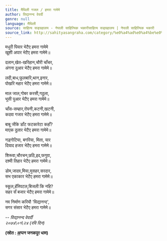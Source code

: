```yaml
---
title: मैथिली गजल / हमरा गामेमे
author: विद्यानन्द वेदर्दी
genre: null
language: मैथिली
source: साहित्य सङ्ग्रहालय - नेपाली साहित्यिक भकारीसाहित्य सङ्ग्रहालय | नेपाली साहित्यिक भकारी
source_link: http://sahityasangraha.com/category/%e0%a4%ad%e0%a4%be%e0%a4%b7%e0%a4%be-%e0%a4%ad%e0%a4%be%e0%a4%b7%e0%a5%80-%e0%a4%b8%e0%a4%be%e0%a4%b9%e0%a4%bf%e0%a4%a4%e0%a5%8d%e0%a4%af/%e0%a4%ae%e0%a5%88%e0%a4%a5%e0%a4%bf%e0%a4%b2%e0%a5%80-%e0%a4%b0%e0%a4%9a%e0%a4%a8%e0%a4%be/
---
```


मधुरी पियार भेटैए हमरा गामेमे  
खूशी अपार भेटैए हमरा गामेमे॥

दलान,खेत-खरिहान,चौरी चाँचर,  
अंगना दुआर भेटैए हमरा गामेमे॥

लदी,बाध,फूलबारि,थान,इनार,  
पोखरि महार भेटैए हमरा गामेमे॥

माल जाल,गोबर करसी,गठुला,  
भूसी पुआर भेटैए हमरा गामेमे॥

चाँस-सम्हार,रोपनी,कटनी,खटनी,  
कदवा गजार भेटैए हमरा गामेमे॥

बाबू जीके डाँट फटकारेटा कहाँ?  
माएक दुलार भेटैए हमरा गामेमे॥

नड़्गोटिया, बगरिया, मिता, यार  
दियाद हजार भेटैए हमरा गामेमे॥

शिरूवा,चौरचन,छठि,इद,फगुवा,  
दश्मी तिहार भेटैए हमरा गामेमे॥

डोम,जादव,मिया,मुसहर,सरदार,  
सभ एकाकार भेटैए हमरा गामेमे॥

स्कूल,हॅस्पिटल,बिजली कि नहि?  
सहर सँ बजार भेटैए हमरा गामेमे॥

नव निर्माण करियौ 'विद्यानन्द',  
सगर संसार भेटैए हमरा गामेमे॥

*-- विद्यानन्द वेदर्दी  
२०७४\\०१\\२४ (रवि दिन)*

**(स्रोत : [अ](http://appanjanakpur.blogspot.com)प्पन जनकपुर धाम)**
